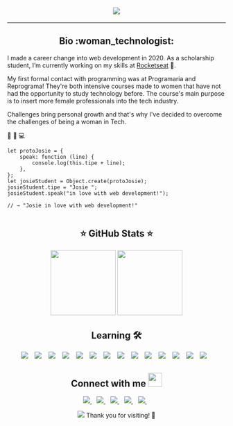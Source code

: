 <!-- <img src="https://readme-typing-svg.herokuapp.com?color=7049F7&center=true&lines=Hello+Devs%2C+welcome+aboard!;My+name+is+Joseane...;but+you+can+call+me+Josie."/> -->
<h1 align='center' >
<img src= "https://readme-typing-svg.herokuapp.com?color=7F4B9B&lines=Hello+Devs!++Welcome+aboard.;My+name+is+Joseane...;but+you+can+call+me+Josie;Always+learning+new+things%7C"/>
</h1>
<!--  <h1 align='center'>
<img src="https://github.com/TheDudeThatCode/TheDudeThatCode/blob/master/Assets/Hi.gif" width="29px"> Hello Devs, welcome aboard! <img src="https://github.com/TheDudeThatCode/TheDudeThatCode/blob/master/Assets/Earth.gif" width="24px"> 
</h1> -->
<hr/>
<h2 align='center'>Bio :woman_technologist: </h2>
<p align='justify'>

I made a career change into web development in 2020. As a scholarship student, I’m currently working on my skills at <a href='https://rocketseat.com.br/'> Rocketseat</a> :rocket:. </p>  
 
My first formal contact with programming was at Programaria and Reprograma! They're both intensive courses made to women that have not had the opportunity to study technology before. The course's main purpose is to insert more female professionals into the tech industry. 

</p>  
 
 <p>Challenges bring personal growth and that's why I've decided to overcome the challenges of being a woman in Tech. </p>  
 
 👧 🤝 💻 
```
let protoJosie = {
    speak: function (line) {
        console.log(this.tipe + line);
    },
};
let josieStudent = Object.create(protoJosie);
josieStudent.tipe = "Josie ";
josieStudent.speak("in love with web development!");

// → "Josie in love with web development!"
 
```
<!--let joseane = {}; 
joseane.says = function(line) { 
console.log("Joseane says: " + line + ''); 
};

joseane.says("I'm learning every day to allow the space between where I am and where I want to be to inspire me and not terrify me.");
// Inspired by Tracee Ellis Ross --> 

<!-- 
<p align='justufy'>
 <!-- <img src="https://github.com/TheDudeThatCode/TheDudeThatCode/blob/master/Assets/Rocket.gif" width="18px"> -->
  <!--  <b> For more information, please visit: </b>  
 <!--<img src="https://github.com/TheDudeThatCode/TheDudeThatCode/blob/master/Assets/Medal.gif" width="20px"> -->
   <!--  <a href='https://www.programaria.org/'>Programaria ♥️</a> 
  <a href='https://reprograma.com.br/'> Reprograma</a>
 <img src="https://github.com/TheDudeThatCode/TheDudeThatCode/blob/master/Assets/Rocket.gif" width="18px"> 
 </p>
 <p>  <img align="up" width="1000" height="auto" src="https://reprograma.com.br/assets/img/cursos-03.png" alt="My cool logo"/> </p>
  </p>  -->

<h2 align='center'> ⭐ GitHub Stats ⭐ </h2>
<p align='center'>
 <a href="#"> <img height="150em" src="https://github-readme-stats.vercel.app/api?username=Joseane-Guedes&show_icons=true&count_private=true&theme=buefy"></a>
 <a href="#"> <img height="150em"  src = "https://github-readme-stats-eight-theta.vercel.app/api/top-langs/?username=Joseane-Guedes&layout=compact&langs_count=8&theme=buefy"></a>
</p>
<h2 align='center'> <b> Learning 🛠️   </b></h2> 

<p align='center'>
  <img src="https://img.shields.io/badge/Visual_Studio_Code-0078D4?style=for-the-badge&logo=visual%20studio%20code&logoColor=white" /> &nbsp;&nbsp;
  <img src="https://img.shields.io/badge/HTML5-E34F26?style=for-the-badge&logo=html5&logoColor=white" /> &nbsp;&nbsp;
  <img src="https://img.shields.io/badge/CSS-239120?&style=for-the-badge&logo=css3&logoColor=white" /> &nbsp;&nbsp;
  <img src="https://img.shields.io/badge/JavaScript-323330?style=for-the-badge&logo=javascript&logoColor=F7DF1E" /> &nbsp;&nbsp;
  <img src="https://img.shields.io/badge/Ruby-CC342D?style=for-the-badge&logo=ruby&logoColor=white" /> &nbsp;&nbsp;
  <img src="https://img.shields.io/badge/Python-14354C?style=for-the-badge&logo=python&logoColor=white" /> &nbsp;&nbsp;
  <img src="https://img.shields.io/badge/Git-F05032?style=for-the-badge&logo=git&logoColor=white" /> &nbsp;&nbsp;
  <img src="https://img.shields.io/badge/GitHub-100000?style=for-the-badge&logo=github&logoColor=white" /> &nbsp;&nbsp;
  <img src="https://img.shields.io/badge/shell_script%20-%23121011.svg?&style=for-the-badge&logo=gnu-bash&logoColor=white"/> &nbsp;&nbsp;  
  <img src="https://img.shields.io/badge/React-20232A?style=for-the-badge&logo=react&logoColor=white"/> &nbsp;&nbsp; 
   <img src="https://img.shields.io/badge/Next-black?style=for-the-badge&logo=next.js&logoColor=white"/> &nbsp;&nbsp; 
   <img src="https://img.shields.io/badge/styled--components-DB7093?style=for-the-badge&logo=styled-components&logoColor=white"/> &nbsp;&nbsp;
  <img src="https://img.shields.io/badge/SASS-hotpink.svg?style=for-the-badge&logo=SASS&logoColor=white"/> &nbsp;&nbsp; 
  <img src="https://img.shields.io/badge/typescript-%23007ACC.svg?style=for-the-badge&logo=typescript&logoColor=white"/> &nbsp;&nbsp; 
 </p>

<h2 align='center'> Connect with me <img src="https://github.com/TheDudeThatCode/TheDudeThatCode/blob/master/Assets/Handshake.gif" height="32px">
</h2> 
<p align='center'>
  
  <a target="_blank" href="https://www.linkedin.com/in/joseane-guedes/">
    <img src="https://img.shields.io/badge/linkedin-%230077B5.svg?&style=for-the-badge&logo=linkedin&logoColor=white" />
  </a>&nbsp;&nbsp;
  <a target="_blank" href="https://www.instagram.com/josie_codes/">
    <img src="https://img.shields.io/badge/instagram-%23E4405F.svg?&style=for-the-badge&logo=instagram&logoColor=white" />        
  </a>&nbsp;&nbsp;
  <a target="_blank" href="https://github.com/Joseane-Guedes">
    <img src="https://img.shields.io/badge/GitHub-100000?style=for-the-badge&logo=github&logoColor=white" />        
  </a>&nbsp;&nbsp;
  <a target="_blank" href="mailto:joseane_23@hotmail.com">
  <img src="https://img.shields.io/badge/Microsoft_Outlook-0078D4?style=for-the-badge&logo=microsoft-outlook&logoColor=white" />
  </a>&nbsp;&nbsp;
  <a target="_blank" href="https://twitter.com/JoseaneGuedes8?s=08">
  <img src= "https://img.shields.io/badge/Twitter-1DA1F2?style=for-the-badge&logo=twitter&logoColor=white" />
  </a>&nbsp;&nbsp;
</p>

<p align='center'>
  <a href="#"><img src="https://badges.pufler.dev/visits/Joseane-Guedes/Joseane-Guedes"></a> Thank you for visiting! 🎉
</p>

